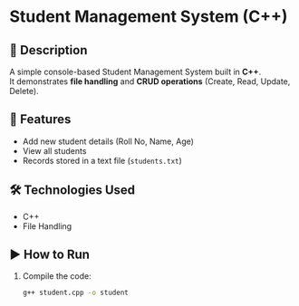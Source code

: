 
# Student Management System (C++)

## 📌 Description
A simple console-based Student Management System built in **C++**.  
It demonstrates **file handling** and **CRUD operations** (Create, Read, Update, Delete).  

## 🚀 Features
- Add new student details (Roll No, Name, Age)  
- View all students  
- Records stored in a text file (`students.txt`)  

## 🛠️ Technologies Used
- C++  
- File Handling  

## ▶️ How to Run
1. Compile the code:
   ```bash
   g++ student.cpp -o student
